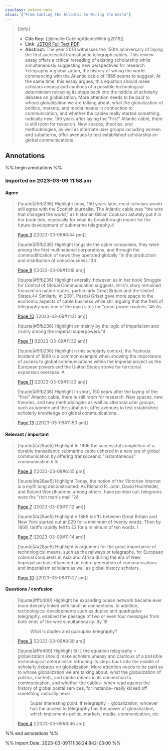 ```yaml
---
cssclass: zotero-note
alias: ["From Cabling the Atlantic to Wiring the World"]
---
```


> [!info]
> - **Cite Key:** [[@mullerCablingAtlanticWiring2016]]
> - **Link:** [JSTOR Full Text PDF](file://C:\Users\conco\Zotero\storage\4UWU4MT2\Müller%20-%202016%20-%20From%20Cabling%20the%20Atlantic%20to%20Wiring%20the%20World%20A%20R.pdf)
> - **Abstract:** The year 2016 witnesses the 150th anniversary of laying the first successful transatlantic telegraph cables. This review essay offers a critical rereading of existing scholarship while simultaneously suggesting new perspectives for research. Telegraphy = globalization, the history of wiring the world commencing with the Atlantic cable of 1866 seems to suggest. At the same time, this essay argues, this equation should make scholars uneasy and cautious of a possible technological determinism retracing its steps back into the middle of scholarly debates on globalization. More attention needs to be paid to whose globalization we are talking about, what the globalization of politics, markets, and media means in connection to communication, and whether the cables really started something radically new. 150 years after laying the "first" Atlantic cable, there is still room for research. New spaces, theories, and methodologies, as well as alternate user groups including women and subalterns, offer avenues to test established scholarship on global communications.

## Annotations
%% begin annotations %%
### Imported on 2023-03-09 11:58 am

#### Agree

> [!quote|#5fb236] Highlight
> oday, 150 years later, most scholars would still agree with the Scottish journalist. The Atlantic cable was "the wire that changed the world," as historian Gillian Cookson astutely put it in her book tide, especially for what its breakthrough meant for the future development of submarine telegraphy.4
>
> [Page 3](zotero://open-pdf/library/items/4UWU4MT2?page=3) [[2023-03-08#6:44 pm]]

> [!quote|#5fb236] Highlight
> longside the cable companies, they were among the first multinational corporations, and through the commodification of news they operated globally "in the production and distribution of consciousness."34
>
> [Page 8](zotero://open-pdf/library/items/4UWU4MT2?page=8) [[2023-03-09#11:19 am]]

> [!quote|#5fb236] Highlight
> enerally, however, as in her book Struggle for Control of Global Communication suggests, Hills's story remained focused on nation-states, particularly Great Britain and the United States.44 Similarly, in 2001, Pascal Griset gave more space to the economic aspects of cable business while still arguing that the field of telegraphy was one of the main sites for "great power rivalries."45 As
>
> [Page 10](zotero://open-pdf/library/items/4UWU4MT2?page=10) [[2023-03-09#11:31 am]]

> [!quote|#5fb236] Highlight
> en mainly by the logic of imperialism and rivalry among the imperial superpowers."4
>
> [Page 11](zotero://open-pdf/library/items/4UWU4MT2?page=11) [[2023-03-09#11:32 am]]

> [!quote|#5fb236] Highlight
> n this scholarly context, the Fashoda Incident of 1898 is a common example when showing the importance of access to global communications within the imperial project as the European powers and the United States strove for territorial expansion overseas. A
>
> [Page 11](zotero://open-pdf/library/items/4UWU4MT2?page=11) [[2023-03-09#11:33 am]]

> [!quote|#5fb236] Highlight
> In short, 150 years after the laying of the "first" Atlantic cable, there is still room for research. New spaces, new theories, and new methodologies as well as alternate user groups, such as women and the subaltern, offer avenues to test established scholarly knowledge on global communications.
>
> [Page 13](zotero://open-pdf/library/items/4UWU4MT2?page=13) [[2023-03-09#11:50 am]]

#### Relevant / important

> [!quote|#a28ae5] Highlight
> In 1866 the successful completion of a durable transatlantic submarine cable ushered in a new era of global communication by offering transoceanic "instantaneous" communication.5 In
>
> [Page 3](zotero://open-pdf/library/items/4UWU4MT2?page=3) [[2023-03-08#6:45 pm]]

> [!quote|#a28ae5] Highlight
> Today, the notion of the Victorian Internet is a myth long deconstructed. As Richard R. John, David Hochfelder, and Roland Wenzlhuemer, among others, have pointed out, telegrams were the "rich man's mail."24
>
> [Page 7](zotero://open-pdf/library/items/4UWU4MT2?page=7) [[2023-03-09#11:12 am]]

> [!quote|#a28ae5] Highlight
> n 1866 tariffs between Great Britain and New York started out at £20 for a minimum of twenty words. Then by 1869, tariffs rapidly fell to £2 for a minimum of ten words. I
>
> [Page 7](zotero://open-pdf/library/items/4UWU4MT2?page=7) [[2023-03-09#11:14 am]]

> [!quote|#a28ae5] Highlight
> is argument for the great importance of technological means, such as the railways or telegraphs, for European colonial conquests in Asia and Africa during the era of New Imperialism has influenced an entire generation of communications and imperialism scholars as well as global history scholars.
>
> [Page 10](zotero://open-pdf/library/items/4UWU4MT2?page=10) [[2023-03-09#11:27 am]]

#### Questions / confusion

> [!quote|#ffd400] Highlight
> he expanding ocean network became ever more densely linked with landline connections. In addition, technological developments such as duplex and quadruplex telegraphy, enabled the passage of two or even four messages from both ends of the wire simultaneously. By 19
>
>> What is duplex and quaruplex telegraphy?
>
> [Page 3](zotero://open-pdf/library/items/4UWU4MT2?page=3) [[2023-03-09#8:39 am]]

> [!quote|#ffd400] Highlight
> Still, the equation telegraphy = globalization should make scholars uneasy and cautious of a possible technological determinism retracing its steps back into the middle of scholarly debates on globalization. More attention needs to be paid as to whose globalization we are talking about, what the globalization of politics, markets, and media means in its connection to communication, and whether the cables- when read against the history of global postal services, for instance- really kicked off something radically new.1
>
>> Super interesting point. If telegraphy = globalization, whoever has the access to telegraphy has the power of globalization, which implements politic, markets, media, communication, etc
>
> [Page 4](zotero://open-pdf/library/items/4UWU4MT2?page=4) [[2023-03-09#8:46 am]]


%% end annotations %%

%% Import Date: 2023-03-09T11:58:24.842-05:00 %%
